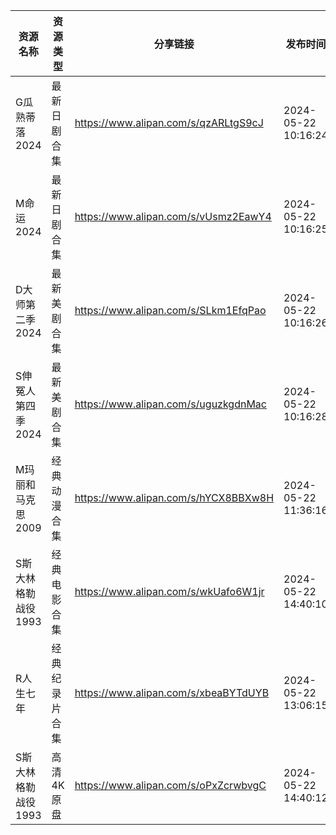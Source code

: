 | 资源名称         | 资源类型    | 分享链接                                 | 发布时间                |
| ------------ | ------- | ------------------------------------ | ------------------- |
| G瓜熟蒂落2024    | 最新日剧合集  | https://www.alipan.com/s/qzARLtgS9cJ | 2024-05-22 10:16:24 |
| M命运2024      | 最新日剧合集  | https://www.alipan.com/s/vUsmz2EawY4 | 2024-05-22 10:16:25 |
| D大师第二季2024   | 最新美剧合集  | https://www.alipan.com/s/SLkm1EfqPao | 2024-05-22 10:16:26 |
| S伸冤人第四季2024  | 最新美剧合集  | https://www.alipan.com/s/uguzkgdnMac | 2024-05-22 10:16:28 |
| M玛丽和马克思2009  | 经典动漫合集  | https://www.alipan.com/s/hYCX8BBXw8H | 2024-05-22 11:36:16 |
| S斯大林格勒战役1993 | 经典电影合集  | https://www.alipan.com/s/wkUafo6W1jr | 2024-05-22 14:40:10 |
| R人生七年        | 经典纪录片合集 | https://www.alipan.com/s/xbeaBYTdUYB | 2024-05-22 13:06:15 |
| S斯大林格勒战役1993 | 高清4K原盘  | https://www.alipan.com/s/oPxZcrwbvgC | 2024-05-22 14:40:12 |
